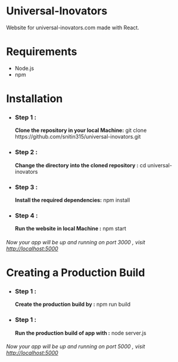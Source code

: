 # Universal-Inovators

Website for universal-inovators.com made with React.

# Requirements 
* Node.js
* npm

# Installation

* <h3>Step 1 :</h3> <b>Clone the repository in your local Machine:</b> git clone https://github.com/snitin315/universal-inovators.git

* <h3>Step 2 :</h3> <b>Change the directory into the cloned repository :</b> cd universal-inovators

* <h3>Step 3 :</h3> <b>Install the required dependencies:</b> npm install

* <h3>Step 4 :</h3> <b>Run the website in local Machine :</b> npm start

<h6> Now your app will be up and running on port 3000 , visit <a href="http://localhost:3000" target="_blank">http://localhost:5000</a> </h6>

# Creating a Production Build 

* <h3>Step 1 :</h3> <b>Create the production build by :</b> npm run build

* <h3>Step 1 :</h3> <b>Run the production build of app with :</b> node server.js

<h6> Now your app will be up and running on port 5000 , visit <a href="http://localhost:5000" target="_blank">http://localhost:5000</a> </h6>
